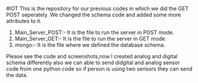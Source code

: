 #IOT 
This is the repository for our previous codes in which we did the GET POST seperately. We changed the schema code and added some more attributes to it. 

1. Main_Server_POST:- It is the file to run the server in POST mode.
2. Main_Server_GET:- It is the file to run the server in GET mode.
3. mongo:- It is the file where we defined the database schema.

Please see the code and screenshots,now I created analog and digital schema differently also we can able to send didgital and analog sensor code from one python code so if person is using two sensors they can send the data.
